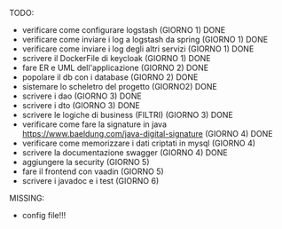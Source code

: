 TODO:
- verificare come configurare logstash (GIORNO 1) DONE
- verificare come inviare i log a logstash da spring (GIORNO 1) DONE
- verificare come inviare i log degli altri servizi (GIORNO 1) DONE
- scrivere il DockerFile di keycloak (GIORNO 1) DONE
- fare ER e UML dell'applicazione (GIORNO 2) DONE
- popolare il db con i database (GIORNO 2) DONE
- sistemare lo scheletro del progetto (GIORNO2) DONE
- scrivere i dao (GIORNO 3) DONE
- scrivere i dto (GIORNO 3) DONE
- scrivere le logiche di business (FILTRI) (GIORNO 3) DONE
- verificare come fare la signature in java https://www.baeldung.com/java-digital-signature (GIORNO 4) DONE
- verificare come memorizzare i dati criptati in mysql (GIORNO 4)
- scrivere la documentazione swagger (GIORNO 4) DONE
- aggiungere la security (GIORNO 5)
- fare il frontend con vaadin (GIORNO 5)
- scrivere i javadoc e i test (GIORNO 6)

MISSING:
- config file!!!